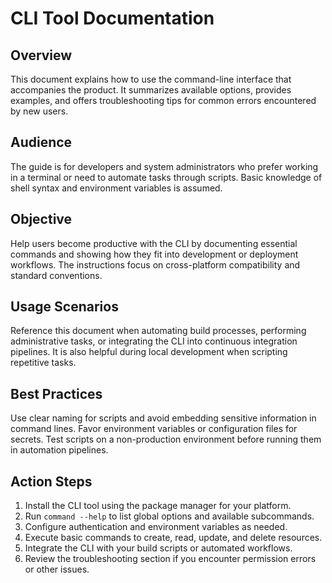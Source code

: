 # CLI Tool Documentation

## Overview
This document explains how to use the command-line interface that accompanies the product. It summarizes available options, provides examples, and offers troubleshooting tips for common errors encountered by new users.

## Audience
The guide is for developers and system administrators who prefer working in a terminal or need to automate tasks through scripts. Basic knowledge of shell syntax and environment variables is assumed.

## Objective
Help users become productive with the CLI by documenting essential commands and showing how they fit into development or deployment workflows. The instructions focus on cross-platform compatibility and standard conventions.

## Usage Scenarios
Reference this document when automating build processes, performing administrative tasks, or integrating the CLI into continuous integration pipelines. It is also helpful during local development when scripting repetitive tasks.

## Best Practices
Use clear naming for scripts and avoid embedding sensitive information in command lines. Favor environment variables or configuration files for secrets. Test scripts on a non-production environment before running them in automation pipelines.

## Action Steps
1. Install the CLI tool using the package manager for your platform.
2. Run `command --help` to list global options and available subcommands.
3. Configure authentication and environment variables as needed.
4. Execute basic commands to create, read, update, and delete resources.
5. Integrate the CLI with your build scripts or automated workflows.
6. Review the troubleshooting section if you encounter permission errors or other issues.
